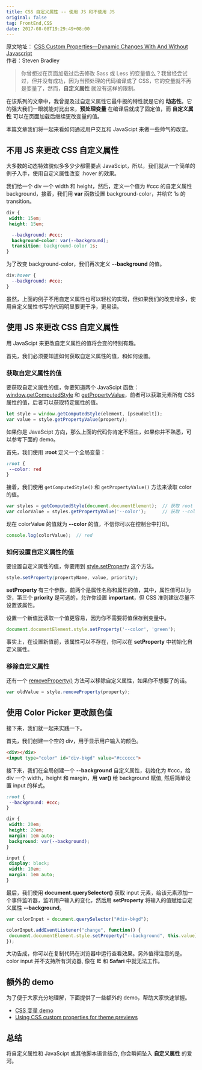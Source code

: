 ```yaml
---
title: CSS 自定义属性 -- 使用 JS 和不使用 JS
original: false
tag: FrontEnd,CSS
date: 2017-08-08T19:29:49+08:00
---
```


<div class="original-info">
  <div className="original-address">
    原文地址：
    <a
      href="http://vanseodesign.com/css/custom-properties-and-javascript/?utm_source=CSS-Weekly&utm_campaign=Issue-276&utm_medium=web"
      target="_blank"
      rel="noopener noreferrer"
    >
      CSS Custom Properties—Dynamic Changes With And Without Javascript
    </a>
  </div>
  <div className="original-auth">作者：Steven Bradley</div>
</div>

> 你曾想过在页面加载过后去修改 Sass 或 Less 的变量值么？我曾经尝试过，但并没有成功，因为当预处理的代码编译成了 CSS，它的变量就不再是变量了，然而，**自定义属性** 就没有这样的限制。

在该系列的文章中，我曾提及过自定义属性它最牛扳的特性就是它的 **动态性**。它的强大我们一眼就能对比出来，**预处理变量** 在编译后就成了固定值，而 **自定义属性** 可以在页面加载后继续更改变量的值。

本篇文章我们将一起来看如何通过用户交互和 JavaScipt 来做一些帅气的改变。

## 不用 JS 来更改 CSS 自定义属性

大多数的动态特效貌似多多少少都需要点 JavaScipt，所以，我们就从一个简单的例子入手，使用自定义属性改变 :hover 的效果。

我们给一个 div 一个 width 和 height，然后，定义一个值为 #ccc 的自定义属性 background，接着，我们用 **var** 函数设置 background-color，并给它 1s 的 transition。

```css
div {
 width: 15em;
 height: 15em;

  --background: #ccc;
  background-color: var(--background);
  transition: background-color 1s;
}
```

为了改变 background-color，我们再次定义 **--background** 的值。

```css
div:hover {
  --background: #cce;
}
```

虽然，上面的例子不用自定义属性也可以轻松的实现，但如果我们的改变增多，使用自定义属性书写的代码明显要更干净，更易读。

## 使用 JS 来更改 CSS 自定义属性

用 JavaScipt 来更改自定义属性的值将会变的特别有趣。

首先，我们必须要知道如何获取自定义属性的值，和如何设置。

### 获取自定义属性的值

要获取自定义属性的值，你要知道两个 JavaScipt 函数：[window.getComputedStyle](http://t.cn/RyWZ4kT) 和 [getPropertyValue](http://t.cn/R9l85oZ)，前者可以获取元素所有 CSS 属性的值，后者可以获取特定属性的值。

```JavaScript
let style = window.getComputedStyle(element, [pseudoElt]);
var value = style.getPropertyValue(property);
```

如果你是 JavaScipt 方向，那么上面的代码你肯定不陌生，如果你并不熟悉，可以参考下面的 demo。

首先，我们使用 **:root** 定义一个全局变量：

```css
:root {
 --color: red
}
```

接着，我们使用 `getComputedStyle()` 和 `getPropertyValue()` 方法来读取 color 的值。

```JavaScript
var styles = getComputedStyle(document.documentElement);  // 获取 root 的样式
var colorValue = styles.getPropertyValue('--color');      // 获取 --color 的值
```

现在 colorValue 的值就为 **--color** 的值，不信你可以在控制台中打印。

```JavaScript
console.log(colorValue);  // red
```

### 如何设置自定义属性的值

要设置自定义属性的值，你要用到 [style.setProperty](http://t.cn/R9lEgBy) 这个方法。

```css
style.setProperty(propertyName, value, priority);
```

**setProperty** 有三个参数，前两个是属性名称和属性的值，其中，属性值可以为空，第三个 **priority** 是可选的，允许你设置 **important**，但 CSS 准则建议尽量不设置该属性。

设置一个新值比读取一个值更容易，因为你不需要将值保存到变量中。

```JavaScript
document.documentElement.style.setProperty('--color', 'green');
```

事实上，在设置新值前，该属性可以不存在，你可以在 **setProperty** 中初始化自定义属性。

### 移除自定义属性

还有一个 [removeProperty()](http://t.cn/R9ln8Pa) 方法可以移除自定义属性，如果你不想要了的话。

```JavaScript
var oldValue = style.removeProperty(property);
```

## 使用 Color Picker 更改颜色值

接下来，我们就一起来实践一下。

首先，我们创建一个空的 div，用于显示用户输入的颜色。

```html
<div></div>
<input type="color" id="div-bkgd" value="#cccccc">
```

接下来，我们在全局创建一个 **--background** 自定义属性，初始化为 #ccc，给 div 一个 width，height 和 margin，用 **var()** 给 background 赋值, 然后简单设置 input 的样式。

```css
:root {
 --background: #ccc;
}

div {
 width: 20em;
 height: 20em;
 margin: 1em auto;
 background: var(--background);
}

input {
 display: block;
 width: 10em;
 margin: 1em auto;
}
```

最后，我们使用 **document.querySelector()** 获取 input 元素，给该元素添加一个事件监听器，监听用户输入的变化，然后用 **setProperty** 将输入的值赋给自定义属性 **--background**。

```JavaScript
var colorInput = document.querySelector("#div-bkgd");

colorInput.addEventListener("change", function() {
 document.documentElement.style.setProperty("--background", this.value);
});
```

大功告成，你可以在复制代码在浏览器中运行查看效果。另外值得注意的是。color input 并不支持所有浏览器, 像在 **IE** 和 **Safari** 中就无法工作。

## 额外的 demo

为了便于大家充分地理解，下面提供了一些额外的 demo，帮助大家快速掌握。

- [CSS 变量 demo](http://t.cn/R9YUySH)
- [Using CSS custom properties for theme previews](http://t.cn/R9lmFHb)

## 总结

将自定义属性和 JavaScipt 或其他脚本语言结合, 你会瞬间坠入 **自定义属性** 的爱河。